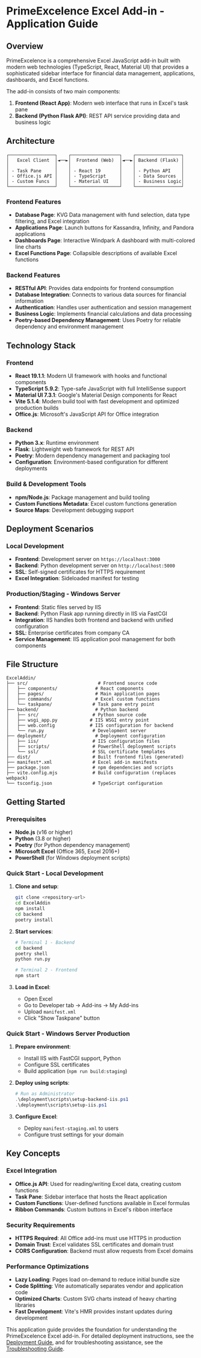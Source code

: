 # PrimeExcelence Excel Add-in - Application Guide

## Overview

PrimeExcelence is a comprehensive Excel JavaScript add-in built with modern web technologies (TypeScript, React, Material UI) that provides a sophisticated sidebar interface for financial data management, applications, dashboards, and Excel functions.

The add-in consists of two main components:
1. **Frontend (React App)**: Modern web interface that runs in Excel's task pane
2. **Backend (Python Flask API)**: REST API service providing data and business logic

## Architecture

```
┌─────────────────┐    ┌──────────────────┐    ┌─────────────────┐
│   Excel Client  │◄──►│  Frontend (Web)  │◄──►│ Backend (Flask) │
│                 │    │                  │    │                 │
│ - Task Pane     │    │ - React 19       │    │ - Python API    │
│ - Office.js API │    │ - TypeScript     │    │ - Data Sources  │
│ - Custom Funcs  │    │ - Material UI    │    │ - Business Logic│
└─────────────────┘    └──────────────────┘    └─────────────────┘
```

### Frontend Features

- **Database Page**: KVG Data management with fund selection, data type filtering, and Excel integration
- **Applications Page**: Launch buttons for Kassandra, Infinity, and Pandora applications  
- **Dashboards Page**: Interactive Windpark A dashboard with multi-colored line charts
- **Excel Functions Page**: Collapsible descriptions of available Excel functions

### Backend Features

- **RESTful API**: Provides data endpoints for frontend consumption
- **Database Integration**: Connects to various data sources for financial information
- **Authentication**: Handles user authentication and session management
- **Business Logic**: Implements financial calculations and data processing
- **Poetry-based Dependency Management**: Uses Poetry for reliable dependency and environment management

## Technology Stack

### Frontend
- **React 19.1.1**: Modern UI framework with hooks and functional components
- **TypeScript 5.9.2**: Type-safe JavaScript with full IntelliSense support
- **Material UI 7.3.1**: Google's Material Design components for React
- **Vite 5.1.4**: Modern build tool with fast development and optimized production builds
- **Office.js**: Microsoft's JavaScript API for Office integration

### Backend
- **Python 3.x**: Runtime environment
- **Flask**: Lightweight web framework for REST API
- **Poetry**: Modern dependency management and packaging tool
- **Configuration**: Environment-based configuration for different deployments

### Build & Development Tools
- **npm/Node.js**: Package management and build tooling
- **Custom Functions Metadata**: Excel custom functions generation
- **Source Maps**: Development debugging support

## Deployment Scenarios

### Local Development
- **Frontend**: Development server on `https://localhost:3000`
- **Backend**: Python development server on `http://localhost:5000`
- **SSL**: Self-signed certificates for HTTPS requirement
- **Excel Integration**: Sideloaded manifest for testing

### Production/Staging - Windows Server
- **Frontend**: Static files served by IIS
- **Backend**: Python Flask app running directly in IIS via FastCGI
- **Integration**: IIS handles both frontend and backend with unified configuration
- **SSL**: Enterprise certificates from company CA
- **Service Management**: IIS application pool management for both components

## File Structure

```
ExcelAddin/
├── src/                          # Frontend source code
│   ├── components/              # React components
│   ├── pages/                   # Main application pages
│   ├── commands/                # Excel custom functions
│   └── taskpane/               # Task pane entry point
├── backend/                     # Python backend
│   ├── src/                    # Python source code
│   ├── wsgi_app.py            # IIS WSGI entry point
│   ├── web.config             # IIS configuration for backend
│   └── run.py                  # Development server
├── deployment/                  # Deployment configuration
│   ├── iis/                    # IIS configuration files
│   ├── scripts/                # PowerShell deployment scripts
│   └── ssl/                    # SSL certificate templates
├── dist/                       # Built frontend files (generated)
├── manifest*.xml               # Excel add-in manifests
├── package.json                # npm dependencies and scripts
├── vite.config.mjs             # Build configuration (replaces webpack)
└── tsconfig.json               # TypeScript configuration
```

## Getting Started

### Prerequisites
- **Node.js** (v16 or higher)
- **Python** (3.8 or higher)
- **Poetry** (for Python dependency management)
- **Microsoft Excel** (Office 365, Excel 2016+)
- **PowerShell** (for Windows deployment scripts)

### Quick Start - Local Development

1. **Clone and setup**:
   ```bash
   git clone <repository-url>
   cd ExcelAddin
   npm install
   cd backend
   poetry install
   ```

2. **Start services**:
   ```bash
   # Terminal 1 - Backend
   cd backend
   poetry shell
   python run.py
   
   # Terminal 2 - Frontend  
   npm start
   ```

3. **Load in Excel**:
   - Open Excel
   - Go to Developer tab → Add-ins → My Add-ins
   - Upload `manifest.xml`
   - Click "Show Taskpane" button

### Quick Start - Windows Server Production

1. **Prepare environment**:
   - Install IIS with FastCGI support, Python
   - Configure SSL certificates
   - Build application (`npm run build:staging`)

2. **Deploy using scripts**:
   ```powershell
   # Run as Administrator
   .\deployment\scripts\setup-backend-iis.ps1
   .\deployment\scripts\setup-iis.ps1
   ```

3. **Configure Excel**:
   - Deploy `manifest-staging.xml` to users
   - Configure trust settings for your domain

## Key Concepts

### Excel Integration
- **Office.js API**: Used for reading/writing Excel data, creating custom functions
- **Task Pane**: Sidebar interface that hosts the React application
- **Custom Functions**: User-defined functions available in Excel formulas
- **Ribbon Commands**: Custom buttons in Excel's ribbon interface

### Security Requirements
- **HTTPS Required**: All Office add-ins must use HTTPS in production
- **Domain Trust**: Excel validates SSL certificates and domain trust
- **CORS Configuration**: Backend must allow requests from Excel domains

### Performance Optimizations
- **Lazy Loading**: Pages load on-demand to reduce initial bundle size
- **Code Splitting**: Vite automatically separates vendor and application code
- **Optimized Charts**: Custom SVG charts instead of heavy charting libraries
- **Fast Development**: Vite's HMR provides instant updates during development

This application guide provides the foundation for understanding the PrimeExcelence Excel add-in. For detailed deployment instructions, see the [Deployment Guide](DEPLOYMENT_GUIDE.md), and for troubleshooting assistance, see the [Troubleshooting Guide](TROUBLESHOOTING_GUIDE.md).
